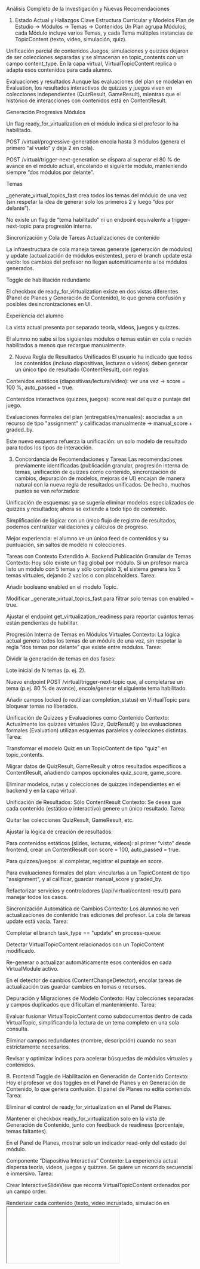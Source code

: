 Análisis Completo de la Investigación y Nuevas Recomendaciones
1. Estado Actual y Hallazgos Clave
Estructura Curricular y Modelos
Plan de Estudio → Módulos → Temas → Contenidos
Un Plan agrupa Módulos; cada Módulo incluye varios Temas, y cada Tema múltiples instancias de TopicContent (texto, video, simulación, quiz).

Unificación parcial de contenidos
Juegos, simulaciones y quizzes dejaron de ser colecciones separadas y se almacenan en topic_contents con un campo content_type. En la capa virtual, VirtualTopicContent replica o adapta esos contenidos para cada alumno.

Evaluaciones y resultados
Aunque las evaluaciones del plan se modelan en Evaluation, los resultados interactivos de quizzes y juegos viven en colecciones independientes (QuizResult, GameResult), mientras que el histórico de interacciones con contenidos está en ContentResult.

Generación Progresiva
Módulos

Un flag ready_for_virtualization en el módulo indica si el profesor lo ha habilitado.

POST /virtual/progressive-generation encola hasta 3 módulos (genera el primero “al vuelo” y deja 2 en cola).

POST /virtual/trigger-next-generation se dispara al superar el 80 % de avance en el módulo actual, encolando el siguiente módulo, manteniendo siempre “dos módulos por delante”.

Temas

_generate_virtual_topics_fast crea todos los temas del módulo de una vez (sin respetar la idea de generar solo los primeros 2 y luego “dos por delante”).

No existe un flag de “tema habilitado” ni un endpoint equivalente a trigger-next-topic para progresión interna.

Sincronización y Cola de Tareas
Actualizaciones de contenido

La infraestructura de cola maneja tareas generate (generación de módulos) y update (actualización de módulos existentes), pero el branch update está vacío: los cambios del profesor no llegan automáticamente a los módulos generados.

Toggle de habilitación redundante

El checkbox de ready_for_virtualization existe en dos vistas diferentes (Panel de Planes y Generación de Contenido), lo que genera confusión y posibles desincronizaciones en UI.

Experiencia del alumno

La vista actual presenta por separado teoría, videos, juegos y quizzes.

El alumno no sabe si los siguientes módulos o temas están en cola o recién habilitados a menos que recargue manualmente.

2. Nueva Regla de Resultados Unificados
El usuario ha indicado que todos los contenidos (incluso diapositivas, lecturas o videos) deben generar un único tipo de resultado (ContentResult), con reglas:

Contenidos estáticos (diapositivas/lectura/video): ver una vez → score = 100 %, auto_passed = true.

Contenidos interactivos (quizzes, juegos): score real del quiz o puntaje del juego.

Evaluaciones formales del plan (entregables/manuales): asociadas a un recurso de tipo "assignment" y calificadas manualmente → manual_score + graded_by.

Este nuevo esquema refuerza la unificación: un solo modelo de resultado para todos los tipos de interacción.

3. Concordancia de Recomendaciones y Tareas
Las recomendaciones previamente identificadas (publicación granular, progresión interna de temas, unificación de quizzes como contenido, sincronización de cambios, depuración de modelos, mejoras de UI) encajan de manera natural con la nueva regla de resultados unificados. De hecho, muchos puntos se ven reforzados:

Unificación de esquemas: ya se sugería eliminar modelos especializados de quizzes y resultados; ahora se extiende a todo tipo de contenido.

Simplificación de lógica: con un único flujo de registro de resultados, podemos centralizar validaciones y cálculos de progreso.

Mejor experiencia: el alumno ve un único feed de contenidos y su puntuación, sin saltos de modelo ni colecciones.

Tareas con Contexto Extendido
A. Backend
Publicación Granular de Temas
Contexto: Hoy sólo existe un flag global por módulo. Si un profesor marca listo un módulo con 5 temas y sólo completó 3, el sistema genera los 5 temas virtuales, dejando 2 vacíos o con placeholders.
Tarea:

Añadir booleano enabled en el modelo Topic.

Modificar _generate_virtual_topics_fast para filtrar solo temas con enabled = true.

Ajustar el endpoint get_virtualization_readiness para reportar cuántos temas están pendientes de habilitar.

Progresión Interna de Temas en Módulos Virtuales
Contexto: La lógica actual genera todos los temas de un módulo de una vez, sin respetar la regla “dos temas por delante” que existe entre módulos.
Tarea:

Dividir la generación de temas en dos fases:

Lote inicial de N temas (p. ej. 2).

Nuevo endpoint POST /virtual/trigger-next-topic que, al completarse un tema (p.ej. 80 % de avance), encole/generar el siguiente tema habilitado.

Añadir campos locked (o reutilizar completion_status) en VirtualTopic para bloquear temas no liberados.

Unificación de Quizzes y Evaluaciones como Contenido
Contexto: Actualmente los quizzes virtuales (Quiz, QuizResult) y las evaluaciones formales (Evaluation) utilizan esquemas paralelos y colecciones distintas.
Tarea:

Transformar el modelo Quiz en un TopicContent de tipo "quiz" en topic_contents.

Migrar datos de QuizResult, GameResult y otros resultados específicos a ContentResult, añadiendo campos opcionales quiz_score, game_score.

Eliminar modelos, rutas y colecciones de quizzes independientes en el backend y en la capa virtual.

Unificación de Resultados: Sólo ContentResult
Contexto: Se desea que cada contenido (estático o interactivo) genere un único resultado.
Tarea:

Quitar las colecciones QuizResult, GameResult, etc.

Ajustar la lógica de creación de resultados:

Para contenidos estáticos (slides, lecturas, videos): al primer “visto” desde frontend, crear un ContentResult con score = 100, auto_passed = true.

Para quizzes/juegos: al completar, registrar el puntaje en score.

Para evaluaciones formales del plan: vincularlas a un TopicContent de tipo "assignment", y al calificar, guardar manual_score y graded_by.

Refactorizar servicios y controladores (/api/virtual/content-result) para manejar todos los casos.

Sincronización Automática de Cambios
Contexto: Los alumnos no ven actualizaciones de contenido tras ediciones del profesor. La cola de tareas update está vacía.
Tarea:

Completar el branch task_type == "update" en process-queue:

Detectar VirtualTopicContent relacionados con un TopicContent modificado.

Re-generar o actualizar automáticamente esos contenidos en cada VirtualModule activo.

En el detector de cambios (ContentChangeDetector), encolar tareas de actualización tras guardar cambios en temas o recursos.

Depuración y Migraciones de Modelo
Contexto: Hay colecciones separadas y campos duplicados que dificultan el mantenimiento.
Tarea:

Evaluar fusionar VirtualTopicContent como subdocumentos dentro de cada VirtualTopic, simplificando la lectura de un tema completo en una sola consulta.

Eliminar campos redundantes (nombre, descripción) cuando no sean estrictamente necesarios.

Revisar y optimizar índices para acelerar búsquedas de módulos virtuales y contenidos.

B. Frontend
Toggle de Habilitación en Generación de Contenido
Contexto: Hoy el profesor ve dos toggles en el Panel de Planes y en Generación de Contenido, lo que genera confusión. El panel de Planes no edita contenido.
Tarea:

Eliminar el control de ready_for_virtualization en el Panel de Planes.

Mantener el checkbox ready_for_virtualization solo en la vista de Generación de Contenido, junto con feedback de readiness (porcentaje, temas faltantes).

En el Panel de Planes, mostrar solo un indicador read-only del estado del módulo.

Componente “Diapositiva Interactiva”
Contexto: La experiencia actual dispersa teoría, videos, juegos y quizzes. Se quiere un recorrido secuencial e inmersivo.
Tarea:

Crear InteractiveSlideView que recorra VirtualTopicContent ordenados por un campo order.

Renderizar cada contenido (texto, video incrustado, simulación en <iframe>, quiz) como una lámina a pantalla completa.

Añadir un mini-mapa lateral de progreso de slides, bloqueando futuras hasta completar la actual.

Desbloqueo Progresivo y Notificaciones
Contexto: El alumno no sabe si los siguientes módulos o temas están listos o en cola.
Tarea:

Consumir un campo locked en VirtualTopic y VirtualTopicContent para bloquear visualmente temas y slides aún no liberados.

Implementar WebSockets o polling ligero para:

Notificar al alumno cuando el profesor habilite un nuevo tema o módulo.

Mostrar el estado de la cola de generación (“Módulo 4 en proceso”).

Feedback de Avance y Validaciones
Contexto: Se debe guiar al alumno para que no llame prematuramente a los endpoints de generación.
Tarea:

Validar en UI que no se invoque trigger-next-topic o trigger-next-generation antes de superar el umbral (e.g. 80 %).

Mostrar mensajes claros: “Has completado 65 % del Tema 2; completa el 80 % para liberar el Tema 3.”

4. Plan de Acción
Fase	Objetivo	Duración	Responsable
1	Modelado, migraciones de datos y resultados	1–2 semanas	Backend
- Añadir Topic.enabled		
- Unificación de resultados en ContentResult		
- Migrar Quiz → TopicContent		
2	Generación progresiva interna	2 semanas	Backend
- Lote inicial de Temas + trigger-next-topic		
- Cola de actualizaciones completas		
3	UX interactivo y desbloqueos	2–3 semanas	Frontend
- InteractiveSlideView		
- Notificaciones en tiempo real		
4	Validaciones y feedback de avance	1 semana	Frontend
- Umbrales y mensajes claros		
5	Pruebas integrales & despliegue	1–2 semanas	Full Stack
- QA de flujos y sincronización